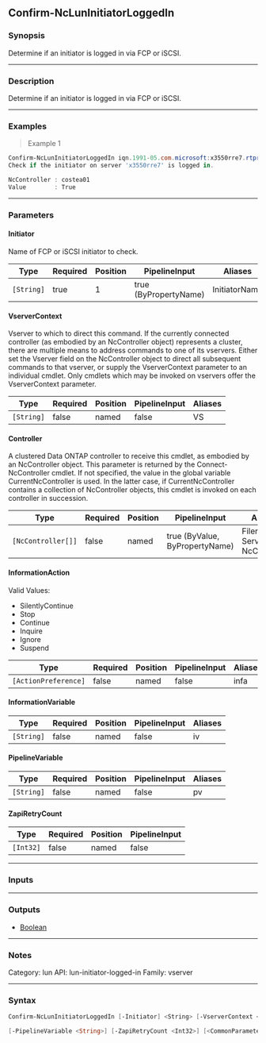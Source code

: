 Confirm-NcLunInitiatorLoggedIn
------------------------------

### Synopsis
Determine if an initiator is logged in via FCP or iSCSI.

---

### Description

Determine if an initiator is logged in via FCP or iSCSI.

---

### Examples
> Example 1

```PowerShell
Confirm-NcLunInitiatorLoggedIn iqn.1991-05.com.microsoft:x3550rre7.rtprre.testdomain
Check if the initiator on server 'x3550rre7' is logged in.

NcController : costea01
Value        : True

```

---

### Parameters
#### **Initiator**
Name of FCP or iSCSI initiator to check.

|Type      |Required|Position|PipelineInput        |Aliases      |
|----------|--------|--------|---------------------|-------------|
|`[String]`|true    |1       |true (ByPropertyName)|InitiatorName|

#### **VserverContext**
Vserver to which to direct this command.  If the currently connected controller (as embodied by an NcController object) represents a cluster, there are multiple means to address commands to one of its vservers.  Either set the Vserver field on the NcController object to direct all subsequent commands to that vserver, or supply the VserverContext parameter to an individual cmdlet.  Only cmdlets which may be invoked on vservers offer the VserverContext parameter.

|Type      |Required|Position|PipelineInput|Aliases|
|----------|--------|--------|-------------|-------|
|`[String]`|false   |named   |false        |VS     |

#### **Controller**
A clustered Data ONTAP controller to receive this cmdlet, as embodied by an NcController object.  This parameter is returned by the Connect-NcController cmdlet.  If not specified, the value in the global variable CurrentNcController is used.  In the latter case, if CurrentNcController contains a collection of NcController objects, this cmdlet is invoked on each controller in succession.

|Type              |Required|Position|PipelineInput                 |Aliases                          |
|------------------|--------|--------|------------------------------|---------------------------------|
|`[NcController[]]`|false   |named   |true (ByValue, ByPropertyName)|Filer<br/>Server<br/>NcController|

#### **InformationAction**

Valid Values:

* SilentlyContinue
* Stop
* Continue
* Inquire
* Ignore
* Suspend

|Type                |Required|Position|PipelineInput|Aliases|
|--------------------|--------|--------|-------------|-------|
|`[ActionPreference]`|false   |named   |false        |infa   |

#### **InformationVariable**

|Type      |Required|Position|PipelineInput|Aliases|
|----------|--------|--------|-------------|-------|
|`[String]`|false   |named   |false        |iv     |

#### **PipelineVariable**

|Type      |Required|Position|PipelineInput|Aliases|
|----------|--------|--------|-------------|-------|
|`[String]`|false   |named   |false        |pv     |

#### **ZapiRetryCount**

|Type     |Required|Position|PipelineInput|
|---------|--------|--------|-------------|
|`[Int32]`|false   |named   |false        |

---

### Inputs

---

### Outputs
* [Boolean](https://learn.microsoft.com/en-us/dotnet/api/System.Boolean)

---

### Notes
Category: lun
API: lun-initiator-logged-in
Family: vserver

---

### Syntax
```PowerShell
Confirm-NcLunInitiatorLoggedIn [-Initiator] <String> [-VserverContext <String>] [-Controller <NcController[]>] [-InformationAction <ActionPreference>] [-InformationVariable <String>] 
```
```PowerShell
[-PipelineVariable <String>] [-ZapiRetryCount <Int32>] [<CommonParameters>]
```
